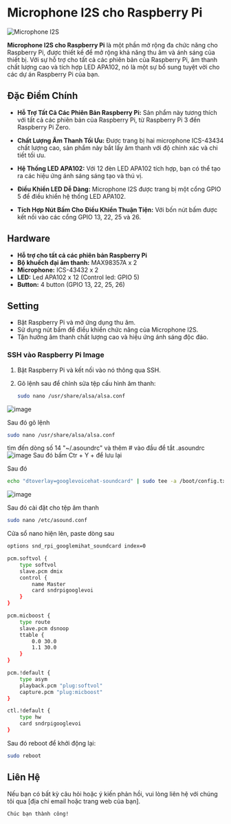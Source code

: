 # Microphone I2S cho Raspberry Pi

![Microphone I2S](link-to-your-image.png)

**Microphone I2S cho Raspberry Pi** là một phần mở rộng đa chức năng cho Raspberry Pi, được thiết kế để mở rộng khả năng thu âm và ánh sáng của thiết bị. Với sự hỗ trợ cho tất cả các phiên bản của Raspberry Pi, âm thanh chất lượng cao và tích hợp LED APA102, nó là một sự bổ sung tuyệt vời cho các dự án Raspberry Pi của bạn.

## Đặc Điểm Chính

- **Hỗ Trợ Tất Cả Các Phiên Bản Raspberry Pi:** Sản phẩm này tương thích với tất cả các phiên bản của Raspberry Pi, từ Raspberry Pi 3 đến Raspberry Pi Zero.

- **Chất Lượng Âm Thanh Tối Ưu:** Được trang bị hai microphone ICS-43434 chất lượng cao, sản phẩm này bắt lấy âm thanh với độ chính xác và chi tiết tối ưu.

- **Hệ Thống LED APA102:** Với 12 đèn LED APA102 tích hợp, bạn có thể tạo ra các hiệu ứng ánh sáng sáng tạo và thú vị.

- **Điều Khiển LED Dễ Dàng:** Microphone I2S được trang bị một cổng GPIO 5 để điều khiển hệ thống LED APA102.

- **Tích Hợp Nút Bấm Cho Điều Khiển Thuận Tiện:** Với bốn nút bấm được kết nối vào các cổng GPIO 13, 22, 25 và 26.

## Hardware

- **Hỗ trợ cho tất cả các phiên bản Raspberry Pi**
- **Bộ khuếch đại âm thanh:** MAX98357A x 2
- **Microphone:** ICS-43432 x 2
- **LED:** Led APA102 x 12 (Control led: GPIO 5)
- **Button:** 4 button (GPIO 13, 22, 25, 26)

## Setting

- Bật Raspberry Pi và mở ứng dụng thu âm.
- Sử dụng nút bấm để điều khiển chức năng của Microphone I2S.
- Tận hưởng âm thanh chất lượng cao và hiệu ứng ánh sáng độc đáo.




### SSH vào Raspberry Pi Image

1. Bật Raspberry Pi và kết nối vào nó thông qua SSH.

2. Gõ lệnh sau để chỉnh sửa tệp cấu hình âm thanh:

   ```sh
   sudo nano /usr/share/alsa/alsa.conf

![image](https://github.com/longhd2/Microphone_I2S/assets/43842525/8f03b8be-271c-4e4f-bbb9-c9465eb33fb5)

Sau đó gõ lệnh
```sh
sudo nano /usr/share/alsa/alsa.conf
```
tìm đến dòng số 14 "~/.asoundrc" và thêm # vào đầu để tắt .asoundrc
![image](https://github.com/longhd2/Microphone_I2S/assets/43842525/ca1c2de4-11de-46ba-8096-25cafe1e0121)
Sau đó bấm Ctr + Y + để lưu lại

Sau đó
```sh
echo "dtoverlay=googlevoicehat-soundcard" | sudo tee -a /boot/config.txt

```
![image](https://github.com/longhd2/Microphone_I2S/assets/43842525/4dc3bae1-6cd2-4f90-946b-783b4f90ebe8)

Sau đó cài đặt cho tệp âm thanh
```sh
sudo nano /etc/asound.conf
```
Cửa sổ nano hiện lên, paste dòng sau

```sh
options snd_rpi_googlemihat_soundcard index=0

pcm.softvol {
    type softvol
    slave.pcm dmix
    control {
        name Master
        card sndrpigooglevoi
    }
}

pcm.micboost {
    type route
    slave.pcm dsnoop
    ttable {
        0.0 30.0
        1.1 30.0
    }
}

pcm.!default {
    type asym
    playback.pcm "plug:softvol"
    capture.pcm "plug:micboost"
}

ctl.!default {
    type hw
    card sndrpigooglevoi
}


```
Sau đó reboot để khởi động lại:
```sh
sudo reboot
```

## Liên Hệ

Nếu bạn có bất kỳ câu hỏi hoặc ý kiến phản hồi, vui lòng liên hệ với chúng tôi qua [địa chỉ email hoặc trang web của bạn].

```
Chúc bạn thành công!
